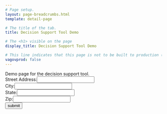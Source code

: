 ```yaml
---
# Page setup.
layout: page-breadcrumbs.html
template: detail-page

# The title of the tab.
title: Decision Support Tool Demo

# The <h1> visible on the page
display_title: Decision Support Tool Demo

# This line indicates that this page is not to be built to production (www.va.gov)
vagovprod: false
---
```


<div class="va-introtext">
Demo page for the decision support tool. 
</div>

<form id="address_form">
    <label>Street Address:</label><input type="text" name="street"/>
    <br/>
    <label>City:</label><input type="text" name="city"/>
    <br/>
    <label>State:</label><input type="text" name="state"/>
    <br/>
    <label>Zip:</label><input type="text" name="zip_code"/>
    <br/>
    <input type="submit" value="submit" />
</form>

<script src="https://s3-us-gov-west-1.amazonaws.com/staging-va-gov-assets/js/jquery-1.12.0.min.js"></script>
<script type="text/javascript">
$('#address_form').submit(function(e) {
    e.preventDefault();
    var data = {};
    var Form = this;
    $.each(this.elements, function(i, v) {
        var input = $(v);
        data[input.attr("name")] = input.val();
        delete data["undefined"];
    });
    $.ajax({
        type: 'POST',
        url: 'https://veteligibilitystatus.com',
        dataType: 'json',
        contentType: 'application/json; charset=utf-8',
        data: JSON.stringify(data),
        context: Form,
        success: function(callback) {
            console.log(callback);
            $(this).text('Address input was ' + callback.street + ' ' + callback.city + ' ' + callback.state + ' ' + callback.zip_code + '!');
        },
        error: function() {
            $(this).html("error!");
        }
    });
});
</script>
